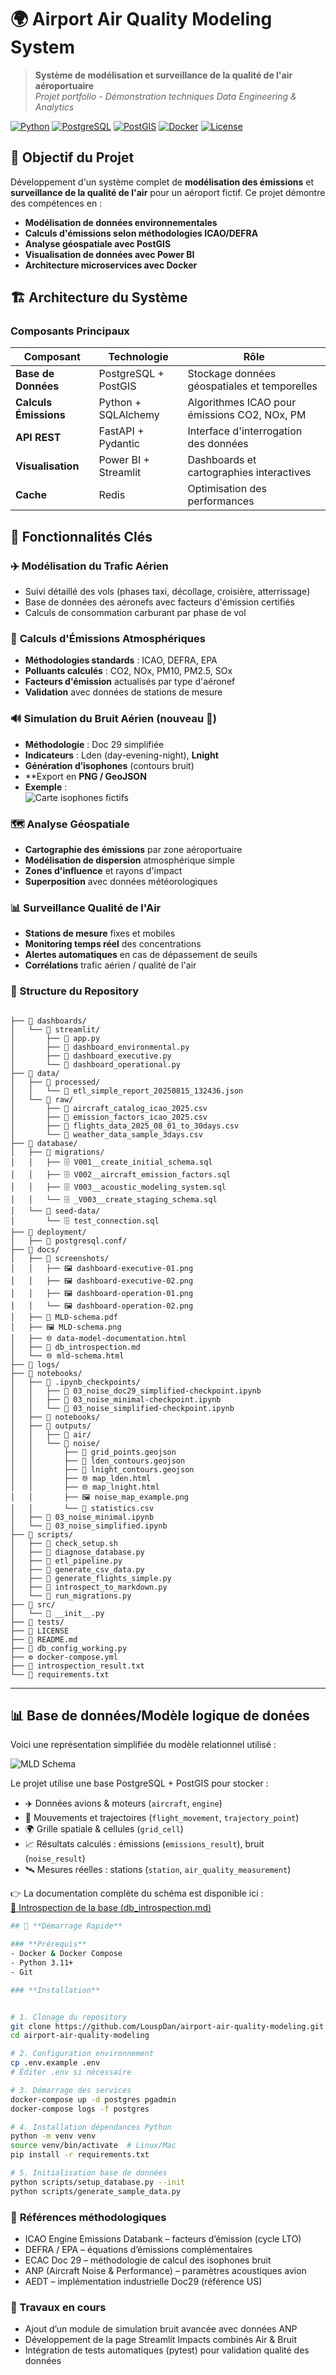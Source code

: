 # 🌍 Airport Air Quality Modeling System

> **Système de modélisation et surveillance de la qualité de l'air aéroportuaire**  
> *Projet portfolio - Démonstration techniques Data Engineering & Analytics*

[![Python](https://img.shields.io/badge/Python-3.11+-blue.svg)](https://python.org)
[![PostgreSQL](https://img.shields.io/badge/PostgreSQL-15+-green.svg)](https://postgresql.org)
[![PostGIS](https://img.shields.io/badge/PostGIS-3.3+-orange.svg)](https://postgis.net)
[![Docker](https://img.shields.io/badge/Docker-Compose-blue.svg)](https://docker.com)
[![License](https://img.shields.io/badge/License-MIT-yellow.svg)](LICENSE)

## 🎯 **Objectif du Projet**

Développement d'un système complet de **modélisation des émissions** et **surveillance de la qualité de l'air** pour un aéroport fictif. Ce projet démontre des compétences en :

- **Modélisation de données environnementales**
- **Calculs d'émissions selon méthodologies ICAO/DEFRA** 
- **Analyse géospatiale avec PostGIS**
- **Visualisation de données avec Power BI**
- **Architecture microservices avec Docker**

## 🏗️ **Architecture du Système**

### **Composants Principaux**

| Composant | Technologie | Rôle |
|-----------|-------------|------|
| **Base de Données** | PostgreSQL + PostGIS | Stockage données géospatiales et temporelles |
| **Calculs Émissions** | Python + SQLAlchemy | Algorithmes ICAO pour émissions CO2, NOx, PM |
| **API REST** | FastAPI + Pydantic | Interface d'interrogation des données |
| **Visualisation** | Power BI + Streamlit | Dashboards et cartographies interactives |
| **Cache** | Redis | Optimisation des performances |

## 🌟 **Fonctionnalités Clés**

### ✈️ **Modélisation du Trafic Aérien**
- Suivi détaillé des vols (phases taxi, décollage, croisière, atterrissage)
- Base de données des aéronefs avec facteurs d'émission certifiés
- Calculs de consommation carburant par phase de vol

### 🧪 **Calculs d'Émissions Atmosphériques**
- **Méthodologies standards** : ICAO, DEFRA, EPA
- **Polluants calculés** : CO2, NOx, PM10, PM2.5, SOx
- **Facteurs d'émission** actualisés par type d'aéronef
- **Validation** avec données de stations de mesure

### 🔊 Simulation du Bruit Aérien (nouveau 🚀)
- **Méthodologie** : Doc 29 simplifiée  
- **Indicateurs** : Lden (day-evening-night), **Lnight**  
- **Génération d’isophones** (contours bruit)  
- **Export en **PNG / GeoJSON**  
- **Exemple** :  
  ![Carte isophones fictifs](outputs/noise/noise_map_example.png)

### 🗺️ **Analyse Géospatiale**
- **Cartographie des émissions** par zone aéroportuaire
- **Modélisation de dispersion** atmosphérique simple
- **Zones d'influence** et rayons d'impact
- **Superposition** avec données météorologiques

### 📊 **Surveillance Qualité de l'Air**
- **Stations de mesure** fixes et mobiles
- **Monitoring temps réel** des concentrations
- **Alertes automatiques** en cas de dépassement de seuils
- **Corrélations** trafic aérien / qualité de l'air

### 📁 Structure du Repository
```

├── 📁 dashboards/
│   └── 📁 streamlit/
│       ├── 🐍 app.py
│       ├── 🐍 dashboard_environmental.py
│       ├── 🐍 dashboard_executive.py
│       └── 🐍 dashboard_operational.py
├── 📁 data/
│   ├── 📁 processed/
│   │   └── 📄 etl_simple_report_20250815_132436.json
│   └── 📁 raw/
│       ├── 📄 aircraft_catalog_icao_2025.csv
│       ├── 📄 emission_factors_icao_2025.csv
│       ├── 📄 flights_data_2025_08_01_to_30days.csv
│       └── 📄 weather_data_sample_3days.csv
├── 📁 database/
│   ├── 📁 migrations/
│   │   ├── 🗄️ V001__create_initial_schema.sql
│   │   ├── 🗄️ V002__aircraft_emission_factors.sql
│   │   ├── 🗄️ V003__acoustic_modeling_system.sql
│   │   └── 🗄️ _V003__create_staging_schema.sql
│   └── 📁 seed-data/
│       └── 🗄️ test_connection.sql
├── 📁 deployment/
│   ├── 📁 postgresql.conf/
├── 📁 docs/
│   ├── 📁 screenshots/
│   │   ├── 🖼️ dashboard-executive-01.png
│   │   ├── 🖼️ dashboard-executive-02.png
│   │   ├── 🖼️ dashboard-operation-01.png
│   │   └── 🖼️ dashboard-operation-02.png
│   ├── 📕 MLD-schema.pdf
│   ├── 🖼️ MLD-schema.png
│   ├── 🌐 data-model-documentation.html
│   ├── 📝 db_introspection.md
│   └── 🌐 mld-schema.html
├── 📁 logs/
├── 📁 notebooks/
│   ├── 📁 .ipynb_checkpoints/
│   │   ├── 📓 03_noise_doc29_simplified-checkpoint.ipynb
│   │   ├── 📓 03_noise_minimal-checkpoint.ipynb
│   │   └── 📓 03_noise_simplified-checkpoint.ipynb
│   ├── 📁 notebooks/
│   ├── 📁 outputs/
│   │   ├── 📁 air/
│   │   └── 📁 noise/
│   │       ├── 📄 grid_points.geojson
│   │       ├── 📄 lden_contours.geojson
│   │       ├── 📄 lnight_contours.geojson
│   │       ├── 🌐 map_lden.html
│   │       ├── 🌐 map_lnight.html
│   │       ├── 🖼️ noise_map_example.png
│   │       └── 📄 statistics.csv
│   ├── 📓 03_noise_minimal.ipynb
│   └── 📓 03_noise_simplified.ipynb
├── 📁 scripts/
│   ├── 🐚 check_setup.sh
│   ├── 🐍 diagnose_database.py
│   ├── 🐍 etl_pipeline.py
│   ├── 🐍 generate_csv_data.py
│   ├── 🐍 generate_flights_simple.py
│   ├── 🐍 introspect_to_markdown.py
│   └── 🐍 run_migrations.py
├── 📁 src/
│   └── 🐍 __init__.py
├── 📁 tests/
├── 📜 LICENSE
├── 📖 README.md
├── 🐍 db_config_working.py
├── ⚙️ docker-compose.yml
├── 📄 introspection_result.txt
└── 📄 requirements.txt
```
---
## 📊 Base de données/Modèle logique de donées

Voici une représentation simplifiée du modèle relationnel utilisé :  

![MLD Schema](./docs/MLD-schema.png)

Le projet utilise une base PostgreSQL + PostGIS pour stocker :
- ✈️ Données avions & moteurs (`aircraft`, `engine`)
- 🛫 Mouvements et trajectoires (`flight_movement`, `trajectory_point`)
- 🌍 Grille spatiale & cellules (`grid_cell`)
- 📈 Résultats calculés : émissions (`emissions_result`), bruit (`noise_result`)
- 🛰️ Mesures réelles : stations (`station`, `air_quality_measurement`)

👉 La documentation complète du schéma est disponible ici :  
[📑 Introspection de la base (db_introspection.md)](docs/db_introspection.md)

```bash
## 🚀 **Démarrage Rapide**

### **Prérequis**
- Docker & Docker Compose
- Python 3.11+
- Git

### **Installation**


# 1. Clonage du repository
git clone https://github.com/LouspDan/airport-air-quality-modeling.git
cd airport-air-quality-modeling

# 2. Configuration environnement
cp .env.example .env
# Éditer .env si nécessaire

# 3. Démarrage des services
docker-compose up -d postgres pgadmin
docker-compose logs -f postgres

# 4. Installation dépendances Python
python -m venv venv
source venv/bin/activate  # Linux/Mac
pip install -r requirements.txt

# 5. Initialisation base de données
python scripts/setup_database.py --init
python scripts/generate_sample_data.py
```
### 📖 **Références méthodologiques**

- ICAO Engine Emissions Databank – facteurs d’émission (cycle LTO)
- DEFRA / EPA – équations d’émissions complémentaires
- ECAC Doc 29 – méthodologie de calcul des isophones bruit
- ANP (Aircraft Noise & Performance) – paramètres acoustiques avion
- AEDT – implémentation industrielle Doc29 (référence US)

### 🚧 Travaux en cours

- Ajout d’un module de simulation bruit avancée avec données ANP
- Développement de la page Streamlit Impacts combinés Air & Bruit
- Intégration de tests automatiques (pytest) pour validation qualité des données